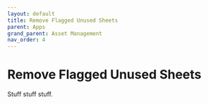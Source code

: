 ```yaml
---
layout: default
title: Remove Flagged Unused Sheets
parent: Apps
grand_parent: Asset Management
nav_order: 4
---
```


# Remove Flagged Unused Sheets

Stuff stuff stuff.
